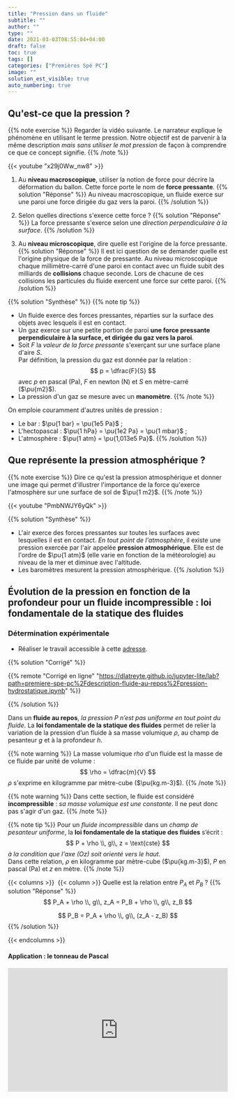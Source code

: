 ```yaml
---
title: "Pression dans un fluide"
subtitle: ""
author: ""
type: ""
date: 2021-03-03T08:55:04+04:00
draft: false
toc: true
tags: []
categories: ["Premières Spé PC"]
image: ""
solution_est_visible: true
auto_numbering: true
---
```


## Qu'est-ce que la pression ?

{{% note exercise %}}
Regarder la vidéo suivante. Le narrateur explique le phénomène en utilisant le terme pression. Notre objectif est de parvenir à la même description *mais sans utiliser le mot pression* de façon à comprendre ce que ce concept signifie.
{{% /note %}}

{{< youtube "x29j0Ww_nw8" >}}

1. Au **niveau macroscopique**, utiliser la notion de force pour décrire la déformation du ballon. Cette force porte le nom de **force pressante**.
{{% solution "Réponse" %}}
Au niveau macroscopique, un fluide exerce sur une paroi une force dirigée du gaz vers la paroi.
{{% /solution %}}

2. Selon quelles directions s'exerce cette force ?
{{% solution "Réponse" %}}
La force pressante s'exerce selon une *direction perpendiculaire à la surface*.
{{% /solution %}}

3. Au **niveau microscopique**, dire quelle est l'origine de la force pressante.
{{% solution "Réponse" %}}
Il est ici question de se demander quelle est l'origine physique de la force de pressante. Au niveau microscopique chaque millimètre-carré d'une paroi en contact avec un fluide subit des milliards de **collisions** chaque seconde. Lors de chacune de ces collisions les particules du fluide exercent une force sur cette paroi.
{{% /solution %}}

{{% solution "Synthèse" %}}
{{% note tip %}}

- Un fluide exerce des forces pressantes, réparties sur la surface des objets avec lesquels il est en contact.
- Un gaz exerce sur une petite portion de paroi **une force pressante perpendiculaire à la surface, et dirigée du gaz vers la paroi**.
- Soit $F$ la *valeur de la force pressante* s'exerçant sur une surface plane d'aire $S$.\
Par définition, la pression du gaz est donnée par la relation :
$$
    p = \dfrac{F}{S}
$$
avec $p$ en pascal (Pa), $F$ en newton (N) et $S$ en mètre-carré ($\pu{m2}$).
- La pression d'un gaz se mesure avec un **manomètre**.
{{% /note %}}

On emploie couramment d'autres unités de pression :

- Le bar : $\pu{1 bar} = \pu{1e5 Pa}$ ;
- L'hectopascal : $\pu{1 hPa} = \pu{1e2 Pa} = \pu{1 mbar}$ ;
- L'atmosphère : $\pu{1 atm} = \pu{1,013e5 Pa}$.
{{% /solution %}}

## Que représente la pression atmosphérique ?

{{% note exercise %}}
Dire ce qu'est la pression atmosphérique et donner une image qui permet d'illustrer l'importance de la force qu'exerce l'atmosphère sur une surface de sol de $\pu{1 m2}$.
{{% /note %}}

{{< youtube "PmbNWJY6yQk" >}}

{{% solution "Synthèse" %}}

- L'air exerce des forces pressantes sur toutes les surfaces avec lesquelles il est en contact. *En tout point de l'atmosphère*, il existe une pression exercée par l'air appelée **pression atmosphérique**. Elle est de l'ordre de $\pu{1 atm}$ (elle varie en fonction de la météorologie) au niveau de la mer et diminue avec l'altitude.
- Les baromètres mesurent la pression atmosphérique.
{{% /solution %}}

## Évolution de la pression en fonction de la profondeur pour un fluide incompressible : loi fondamentale de la statique des fluides

### Détermination expérimentale

- Réaliser le travail accessible à cette <a href="https://dlatreyte.github.io/jupyter-lite/lab?path=premiere-spe-pc%2Fdescription-fluide-au-repos%2Fpression-hydrostatique-eleves.ipynb" target="_blank">adresse</a>.

{{% solution "Corrigé" %}}

{{% remote "Corrigé en ligne" "https://dlatreyte.github.io/jupyter-lite/lab?path=premiere-spe-pc%2Fdescription-fluide-au-repos%2Fpression-hydrostatique.ipynb" %}}

{{% /solution %}}

Dans un **fluide au repos**, *la pression $P$ n’est pas uniforme en tout point du fluide*. La **loi fondamentale de la statique des fluides** permet de relier la variation de la pression d’un fluide à sa masse volumique $ρ$, au champ de pesanteur $g$ et à la profondeur $h$.

{{% note warning %}}
La masse volumique $rho$ d'un fluide est la masse de ce fluide par unité de volume :
$$
    \rho = \dfrac{m}{V}
$$
$\rho$ s'exprime en kilogramme par mètre-cube ($\pu{kg.m-3}$).
{{% /note %}}

{{% note warning %}}
Dans cette section, le fluide est considéré **incompressible** : *sa masse volumique est une constante*. Il ne peut donc pas s'agir d'un gaz.
{{% /note %}}

{{% note tip %}}
Pour un *fluide incompressible* dans un *champ de pesanteur uniforme*, la **loi fondamentale de la statique des fluides** s’écrit :
$$
    P + \rho \\, g\\, z = \text{cste}
$$
*à la condition que l'axe $(Oz)$ soit orienté vers le haut*.\
Dans cette relation, $\rho$ en kilogramme par mètre-cube ($\pu{kg.m-3}$), $P$ en pascal (Pa) et $z$ en mètre.
{{% /note %}}

{{< columns >}}
<img src="/premieres-pc/chap-10/chap-10-3/chap-10-3-1.png" alt="" width="" />
{{< column >}}
Quelle est la relation entre $P_A$ et $P_B$ ?
{{% solution "Réponse" %}}
$$ P_A + \rho \\, g\\, z_A = P_B + \rho \\, g\\, z_B $$

$$ P_B = P_A + \rho \\, g\\, (z_A - z_B) $$
{{% /solution %}}

{{< endcolumns >}}

#### Application : le tonneau de Pascal

<div style="position:relative;padding-bottom:56.25%;height:0;overflow:hidden;"> <iframe style="width:100%;height:100%;position:absolute;left:0px;top:0px;overflow:hidden" frameborder="0" type="text/html" src="https://www.dailymotion.com/embed/video/x1mj25w" width="100%" height="100%" allowfullscreen > </iframe> </div>
